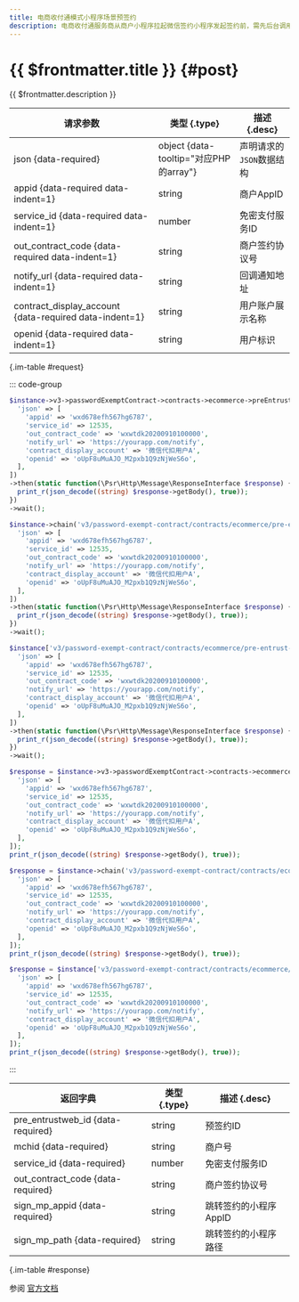 ```yaml
---
title: 电商收付通模式小程序场景预签约
description: 电商收付通服务商从商户小程序拉起微信签约小程序发起签约前，需先后台调用预签约接口完成预签约，获取预签约ID，再拉起微信签约小程序；用户完成签约授权后，再返回商户小程序。 注意 用户在微信的页面中完成免密支付签约后，微信会同时将签约信息通过异步通知的方式通知给商户后台。 如果用户放弃签约或签约失败则不通知; 商户获取的签约会话有效期为2小时。
---
```


# {{ $frontmatter.title }} {#post}

{{ $frontmatter.description }}

| 请求参数 | 类型 {.type} | 描述 {.desc}
| --- | --- | ---
| json {data-required} | object {data-tooltip="对应PHP的array"} | 声明请求的`JSON`数据结构
| appid {data-required data-indent=1} | string | 商户AppID
| service_id {data-required data-indent=1} | number | 免密支付服务ID
| out_contract_code {data-required data-indent=1} | string | 商户签约协议号
| notify_url {data-required data-indent=1} | string | 回调通知地址
| contract_display_account {data-required data-indent=1} | string | 用户账户展示名称
| openid {data-required data-indent=1} | string | 用户标识

{.im-table #request}

::: code-group

```php [异步纯链式]
$instance->v3->passwordExemptContract->contracts->ecommerce->preEntrustSign->miniProgram->postAsync([
  'json' => [
    'appid' => 'wxd678efh567hg6787',
    'service_id' => 12535,
    'out_contract_code' => 'wxwtdk20200910100000',
    'notify_url' => 'https://yourapp.com/notify',
    'contract_display_account' => '微信代扣用户A',
    'openid' => 'oUpF8uMuAJO_M2pxb1Q9zNjWeS6o',
  ],
])
->then(static function(\Psr\Http\Message\ResponseInterface $response) {
  print_r(json_decode((string) $response->getBody(), true));
})
->wait();
```

```php [异步声明式]
$instance->chain('v3/password-exempt-contract/contracts/ecommerce/pre-entrust-sign/mini-program')->postAsync([
  'json' => [
    'appid' => 'wxd678efh567hg6787',
    'service_id' => 12535,
    'out_contract_code' => 'wxwtdk20200910100000',
    'notify_url' => 'https://yourapp.com/notify',
    'contract_display_account' => '微信代扣用户A',
    'openid' => 'oUpF8uMuAJO_M2pxb1Q9zNjWeS6o',
  ],
])
->then(static function(\Psr\Http\Message\ResponseInterface $response) {
  print_r(json_decode((string) $response->getBody(), true));
})
->wait();
```

```php [异步属性式]
$instance['v3/password-exempt-contract/contracts/ecommerce/pre-entrust-sign/mini-program']->postAsync([
  'json' => [
    'appid' => 'wxd678efh567hg6787',
    'service_id' => 12535,
    'out_contract_code' => 'wxwtdk20200910100000',
    'notify_url' => 'https://yourapp.com/notify',
    'contract_display_account' => '微信代扣用户A',
    'openid' => 'oUpF8uMuAJO_M2pxb1Q9zNjWeS6o',
  ],
])
->then(static function(\Psr\Http\Message\ResponseInterface $response) {
  print_r(json_decode((string) $response->getBody(), true));
})
->wait();
```

```php [同步纯链式]
$response = $instance->v3->passwordExemptContract->contracts->ecommerce->preEntrustSign->miniProgram->post([
  'json' => [
    'appid' => 'wxd678efh567hg6787',
    'service_id' => 12535,
    'out_contract_code' => 'wxwtdk20200910100000',
    'notify_url' => 'https://yourapp.com/notify',
    'contract_display_account' => '微信代扣用户A',
    'openid' => 'oUpF8uMuAJO_M2pxb1Q9zNjWeS6o',
  ],
]);
print_r(json_decode((string) $response->getBody(), true));
```

```php [同步声明式]
$response = $instance->chain('v3/password-exempt-contract/contracts/ecommerce/pre-entrust-sign/mini-program')->post([
  'json' => [
    'appid' => 'wxd678efh567hg6787',
    'service_id' => 12535,
    'out_contract_code' => 'wxwtdk20200910100000',
    'notify_url' => 'https://yourapp.com/notify',
    'contract_display_account' => '微信代扣用户A',
    'openid' => 'oUpF8uMuAJO_M2pxb1Q9zNjWeS6o',
  ],
]);
print_r(json_decode((string) $response->getBody(), true));
```

```php [同步属性式]
$response = $instance['v3/password-exempt-contract/contracts/ecommerce/pre-entrust-sign/mini-program']->post([
  'json' => [
    'appid' => 'wxd678efh567hg6787',
    'service_id' => 12535,
    'out_contract_code' => 'wxwtdk20200910100000',
    'notify_url' => 'https://yourapp.com/notify',
    'contract_display_account' => '微信代扣用户A',
    'openid' => 'oUpF8uMuAJO_M2pxb1Q9zNjWeS6o',
  ],
]);
print_r(json_decode((string) $response->getBody(), true));
```

:::

| 返回字典 | 类型 {.type} | 描述 {.desc}
| --- | --- | ---
| pre_entrustweb_id {data-required}| string | 预签约ID
| mchid {data-required}| string | 商户号
| service_id {data-required}| number | 免密支付服务ID
| out_contract_code {data-required}| string | 商户签约协议号
| sign_mp_appid {data-required}| string | 跳转签约的小程序AppID
| sign_mp_path {data-required}| string | 跳转签约的小程序路径

{.im-table #response}

参阅 [官方文档](https://pay.weixin.qq.com/docs/partner/apis/partner-password-free-contract/sign/ec-mini-program-pre-entrust-sign.html)

